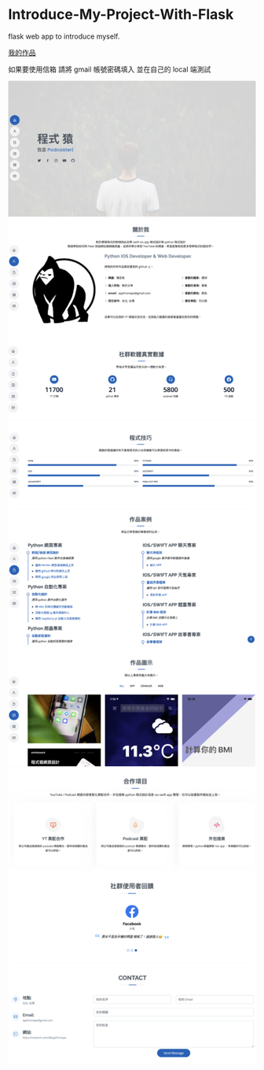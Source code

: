 # Introduce-My-Project-With-Flask
flask web app to introduce myself.

[我的作品](https://appfromape-project.herokuapp.com)

如果要使用信箱
請將 gmail 帳號密碼填入
並在自己的 local 端測試

![image](https://github.com/appfromape/Introduce-My-Project-With-Flask/blob/main/1.png)
![image](https://github.com/appfromape/Introduce-My-Project-With-Flask/blob/main/2.png)
![image](https://github.com/appfromape/Introduce-My-Project-With-Flask/blob/main/3.png)
![image](https://github.com/appfromape/Introduce-My-Project-With-Flask/blob/main/4.png)
![image](https://github.com/appfromape/Introduce-My-Project-With-Flask/blob/main/5.png)
![image](https://github.com/appfromape/Introduce-My-Project-With-Flask/blob/main/6.png)
![image](https://github.com/appfromape/Introduce-My-Project-With-Flask/blob/main/7.png)
![image](https://github.com/appfromape/Introduce-My-Project-With-Flask/blob/main/8.png)
![image](https://github.com/appfromape/Introduce-My-Project-With-Flask/blob/main/9.png)
